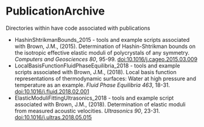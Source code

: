 # PublicationArchive
Directories within have code associated with publications

* HashinShtrikmanBounds_2015 - tools and example scripts associated with Brown, J.M., (2015). Determination of Hashin-Shtrikman bounds on the isotropic effective elastic moduli of polycrystals of any symmetry. *Computers and Geosciences 80*, 95-99. [doi:10.1016/j.cageo.2015.03.009](https://doi.org/10.1016/j.cageo.2015.03.009)
* LocalBasisFunctionFluidPhaseEquilibria_2018 - tools and example scripts associated with Brown, J.M., (2018). Local basis function representations of thermodynamic surfaces: Water at high pressure and temperature as an example. *Fluid Phase Equilibria 463*, 18-31. [doi:10.1016/j.fluid.2018.02.001](https://doi.org/10.1016/j.fluid.2018.02.001)
* ElasticModuliFittingUltrasonics_2018 - tools and example script associated with Brown, J.M., (2018).  Determination of elastic moduli from measured acoustic velocities. *Ultrasonics 90*, 23-31. [doi:10.1016/j.ultras.2018.05.015](https://doi.org/10.1016/j.ultras.2018.05.015)
